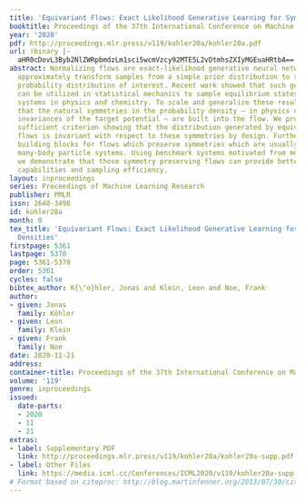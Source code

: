 ```yaml
---
title: 'Equivariant Flows: Exact Likelihood Generative Learning for Symmetric Densities'
booktitle: Proceedings of the 37th International Conference on Machine Learning
year: '2020'
pdf: http://proceedings.mlr.press/v119/kohler20a/kohler20a.pdf
url: !binary |-
  aHR0cDovL3Byb2NlZWRpbmdzLm1sci5wcmVzcy92MTE5L2vDtmhsZXIyMGEuaHRtbA==
abstract: Normalizing flows are exact-likelihood generative neural networks which
  approximately transform samples from a simple prior distribution to samples of the
  probability distribution of interest. Recent work showed that such generative models
  can be utilized in statistical mechanics to sample equilibrium states of many-body
  systems in physics and chemistry. To scale and generalize these results, it is essential
  that the natural symmetries in the probability density – in physics defined by the
  invariances of the target potential – are built into the flow. We provide a theoretical
  sufficient criterion showing that the distribution generated by equivariant normalizing
  flows is invariant with respect to these symmetries by design. Furthermore, we propose
  building blocks for flows which preserve symmetries which are usually found in physical/chemical
  many-body particle systems. Using benchmark systems motivated from molecular physics,
  we demonstrate that those symmetry preserving flows can provide better generalization
  capabilities and sampling efficiency.
layout: inproceedings
series: Proceedings of Machine Learning Research
publisher: PMLR
issn: 2640-3498
id: kohler20a
month: 0
tex_title: 'Equivariant Flows: Exact Likelihood Generative Learning for Symmetric
  Densities'
firstpage: 5361
lastpage: 5370
page: 5361-5370
order: 5361
cycles: false
bibtex_author: K{\"o}hler, Jonas and Klein, Leon and Noe, Frank
author:
- given: Jonas
  family: Köhler
- given: Leon
  family: Klein
- given: Frank
  family: Noe
date: 2020-11-21
address: 
container-title: Proceedings of the 37th International Conference on Machine Learning
volume: '119'
genre: inproceedings
issued:
  date-parts:
  - 2020
  - 11
  - 21
extras:
- label: Supplementary PDF
  link: http://proceedings.mlr.press/v119/kohler20a/kohler20a-supp.pdf
- label: Other Files
  link: https://media.icml.cc/Conferences/ICML2020/v119/kohler20a-supp.zip
# Format based on citeproc: http://blog.martinfenner.org/2013/07/30/citeproc-yaml-for-bibliographies/
---
```

